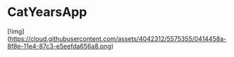 CatYearsApp
===========

[!img] (https://cloud.githubusercontent.com/assets/4042312/5575355/0414458a-8f8e-11e4-87c3-e5eefda656a8.png)
